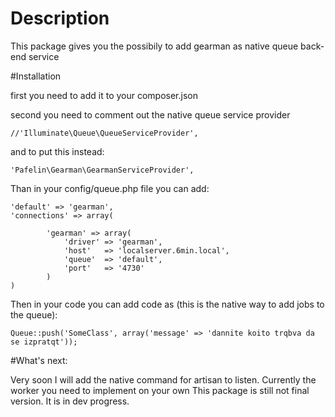 # Description

This package gives you the possibily to add gearman as native queue back-end service

#Installation

first you need to add it to your composer.json

second you need to comment out the native queue service provider

    //'Illuminate\Queue\QueueServiceProvider',

and to put this instead:

    'Pafelin\Gearman\GearmanServiceProvider',

Than in your config/queue.php file you can add:

    'default' => 'gearman',
    'connections' => array(

    		'gearman' => array(
                'driver' => 'gearman',
                'host'   => 'localserver.6min.local',
                'queue'  => 'default',
                'port'   => '4730'
            )
    )

Then in your code you can add code as (this is the native way to add jobs to the queue):

    Queue::push('SomeClass', array('message' => 'dannite koito trqbva da se izpratqt'));


#What's next:

Very soon I will add the native command for artisan to listen. Currently the worker you need to implement on your own
This package is still not final version. It is in dev progress.